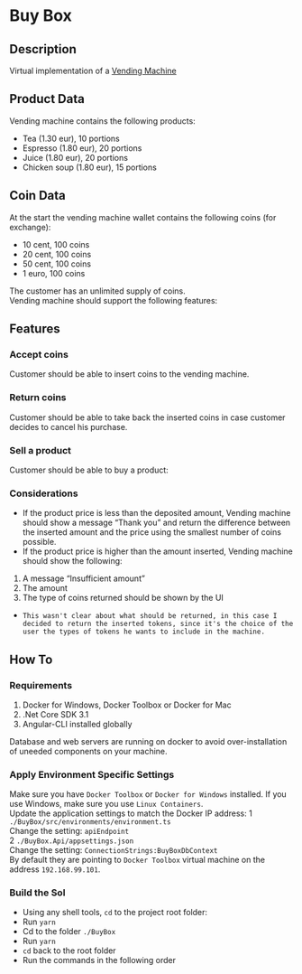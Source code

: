 # Buy Box  
## Description  
Virtual implementation of a [Vending Machine](https://en.wikipedia.org/wiki/Vending_machine)

## Product Data
Vending machine contains the following products:  
* Tea (1.30 eur), 10 portions  
* Espresso (1.80 eur), 20 portions  
* Juice (1.80 eur), 20 portions  
* Chicken soup (1.80 eur), 15 portions

## Coin Data  
At the start the vending machine wallet contains the following coins (for exchange):  
* 10 cent, 100 coins  
* 20 cent, 100 coins  
* 50 cent, 100 coins  
* 1 euro, 100 coins  

The customer has an unlimited supply of coins.  
Vending machine should support the following features:  

## Features  
### Accept coins  
Customer should be able to insert coins to the vending machine.  

### Return coins
Customer should be able to take back the inserted coins in case customer decides to
cancel his purchase.  

### Sell a product  
Customer should be able to buy a product:  

### Considerations

* If the product price is less than the deposited amount, Vending machine should show a message “Thank you” and return the difference between the inserted amount and the price using the smallest number of coins possible.  
* If the product price is higher than the amount inserted, Vending machine should show the following: 
1. A message “Insufficient amount”  
2. The amount 
3. The type of coins returned should be shown by the UI   
* `This wasn't clear about what should be returned, in this case I decided to return the inserted tokens, since it's the choice of the user the types of tokens he wants to include in the machine.`

## How To  
### Requirements  
1. Docker for Windows, Docker Toolbox or Docker for Mac  
2. .Net Core SDK 3.1  
3. Angular-CLI installed globally  

Database and web servers are running on docker to avoid over-installation of uneeded components on your machine.  

### Apply Environment Specific Settings  
Make sure you have `Docker Toolbox` or `Docker for Windows` installed. If you use Windows, make sure you use `Linux Containers`.  
Update the application settings to match the Docker IP address:
1 `./BuyBox/src/environments/environment.ts`  
   Change the setting: `apiEndpoint`  
2 `./BuyBox.Api/appsettings.json`  
   Change the setting: `ConnectionStrings:BuyBoxDbContext`  
By default they are pointing to `Docker Toolbox` virtual machine on the address `192.168.99.101`.  

### Build the Sol

* Using any shell tools, `cd` to the project root folder:  
* Run `yarn`  
* Cd to the folder `./BuyBox` 
* Run `yarn`  
* `cd` back to the root folder  
* Run the commands in the following order